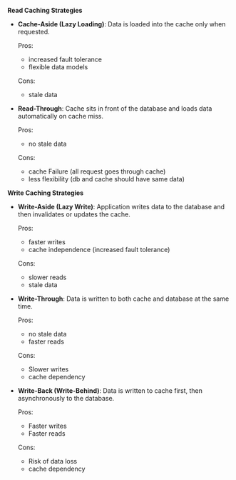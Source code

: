 <!-- Reference: Caching Deep Dive -->

**Read Caching Strategies**
- **Cache-Aside (Lazy Loading)**: Data is loaded into the cache only when requested.

  Pros:
  - increased fault tolerance
  - flexible data models

  Cons:
  - stale data

- **Read-Through**: Cache sits in front of the database and loads data automatically on cache miss.

  Pros:
  - no stale data

  Cons:
  - cache Failure (all request goes through cache)
  - less flexibility (db and cache should have same data)

**Write Caching Strategies**
- **Write-Aside (Lazy Write)**: Application writes data to the database and then invalidates or updates the cache.

  Pros:
  - faster writes
  - cache independence (increased fault tolerance)

  Cons:
  - slower reads
  - stale data

- **Write-Through**: Data is written to both cache and database at the same time.

  Pros:
  - no stale data
  - faster reads

  Cons:
  - Slower writes
  - cache dependency

- **Write-Back (Write-Behind)**: Data is written to cache first, then asynchronously to the database.

  Pros:
  - Faster writes
  - Faster reads

  Cons:
  - Risk of data loss 
  - cache dependency

